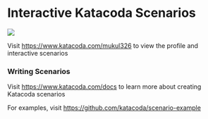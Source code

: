 # Interactive Katacoda Scenarios

[![](http://shields.katacoda.com/katacoda/mukul326/count.svg)](https://www.katacoda.com/mukul326 "Get your profile on Katacoda.com")

Visit https://www.katacoda.com/mukul326 to view the profile and interactive scenarios

### Writing Scenarios
Visit https://www.katacoda.com/docs to learn more about creating Katacoda scenarios

For examples, visit https://github.com/katacoda/scenario-example
